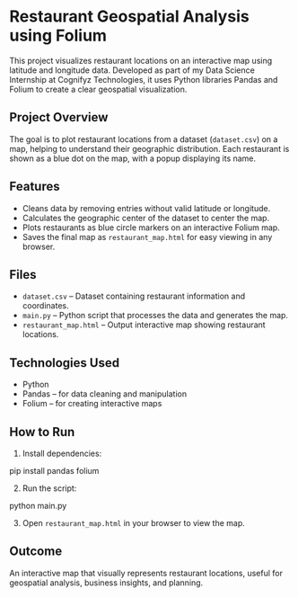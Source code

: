 # Restaurant Geospatial Analysis using Folium

This project visualizes restaurant locations on an interactive map using latitude and longitude data. Developed as part of my Data Science Internship at Cognifyz Technologies, it uses Python libraries Pandas and Folium to create a clear geospatial visualization.

## Project Overview

The goal is to plot restaurant locations from a dataset (`dataset.csv`) on a map, helping to understand their geographic distribution. Each restaurant is shown as a blue dot on the map, with a popup displaying its name.

## Features

- Cleans data by removing entries without valid latitude or longitude.
- Calculates the geographic center of the dataset to center the map.
- Plots restaurants as blue circle markers on an interactive Folium map.
- Saves the final map as `restaurant_map.html` for easy viewing in any browser.

## Files

- `dataset.csv` – Dataset containing restaurant information and coordinates.
- `main.py` – Python script that processes the data and generates the map.
- `restaurant_map.html` – Output interactive map showing restaurant locations.

## Technologies Used

- Python  
- Pandas – for data cleaning and manipulation  
- Folium – for creating interactive maps  

## How to Run

1. Install dependencies:

pip install pandas folium

2. Run the script:

python main.py

3. Open `restaurant_map.html` in your browser to view the map.

## Outcome

An interactive map that visually represents restaurant locations, useful for geospatial analysis, business insights, and planning.
